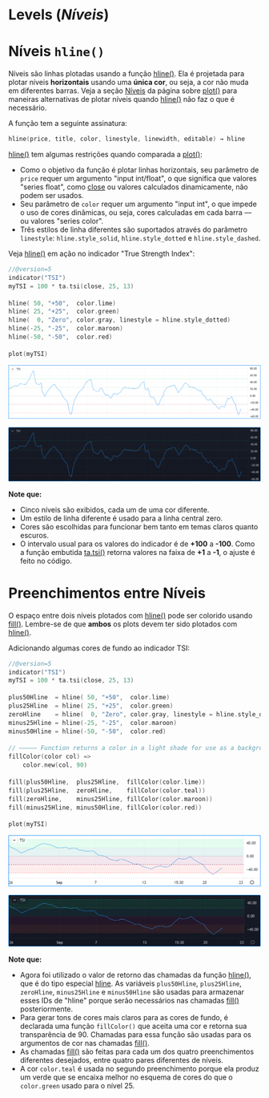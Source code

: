 
# Levels (_Níveis_)

# Níveis `hline()`

Níveis são linhas plotadas usando a função [hline()](https://br.tradingview.com/pine-script-reference/v5/#fun_hline). Ela é projetada para plotar níveis __horizontais__ usando uma __única cor__, ou seja, a cor não muda em diferentes barras. Veja a seção [Níveis](./05_15_plots.md#levels-níveis) da página sobre [plot()](https://br.tradingview.com/pine-script-reference/v5/#plot) para maneiras alternativas de plotar níveis quando [hline()](https://br.tradingview.com/pine-script-reference/v5/#fun_hline) não faz o que é necessário.

A função tem a seguinte assinatura:

```c
hline(price, title, color, linestyle, linewidth, editable) → hline
```

[hline()](https://br.tradingview.com/pine-script-reference/v5/#fun_hline) tem algumas restrições quando comparada a [plot()](https://br.tradingview.com/pine-script-reference/v5/#fun_plot):

- Como o objetivo da função é plotar linhas horizontais, seu parâmetro de `price` requer um argumento "input int/float", o que significa que valores "series float", como [close](https://br.tradingview.com/pine-script-reference/v5/#var_close) ou valores calculados dinamicamente, não podem ser usados.
- Seu parâmetro de `color` requer um argumento "input int", o que impede o uso de cores dinâmicas, ou seja, cores calculadas em cada barra — ou valores "series color".
- Três estilos de linha diferentes são suportados através do parâmetro `linestyle`: `hline.style_solid`, `hline.style_dotted` e `hline.style_dashed`.

Veja [hline()](https://br.tradingview.com/pine-script-reference/v5/#fun_hline) em ação no indicador "True Strength Index":

```c
//@version=5
indicator("TSI")
myTSI = 100 * ta.tsi(close, 25, 13)

hline( 50, "+50",  color.lime)
hline( 25, "+25",  color.green)
hline(  0, "Zero", color.gray, linestyle = hline.style_dotted)
hline(-25, "-25",  color.maroon)
hline(-50, "-50",  color.red)

plot(myTSI)
```

![Níveis hline() 01](./imgs/Levels-HlineLevels-01.png)

![Níveis hline() 02](./imgs/Levels-HlineLevels-02.png)

__Note que:__

- Cinco níveis são exibidos, cada um de uma cor diferente.
- Um estilo de linha diferente é usado para a linha central zero.
- Cores são escolhidas para funcionar bem tanto em temas claros quanto escuros.
- O intervalo usual para os valores do indicador é de __+100__ a __-100__. Como a função embutida [ta.tsi()](https://br.tradingview.com/pine-script-reference/v5/#fun_ta{dot}tsi) retorna valores na faixa de __+1__ a __-1__, o ajuste é feito no código.


# Preenchimentos entre Níveis

O espaço entre dois níveis plotados com [hline()](https://br.tradingview.com/pine-script-reference/v5/#fun_hline) pode ser colorido usando [fill()](https://br.tradingview.com/pine-script-reference/v5/#fun_fill). Lembre-se de que __ambos__ os plots devem ter sido plotados com [hline()](https://br.tradingview.com/pine-script-reference/v5/#fun_hline).

Adicionando algumas cores de fundo ao indicador TSI:

```c
//@version=5
indicator("TSI")
myTSI = 100 * ta.tsi(close, 25, 13)

plus50Hline  = hline( 50, "+50",  color.lime)
plus25Hline  = hline( 25, "+25",  color.green)
zeroHline    = hline(  0, "Zero", color.gray, linestyle = hline.style_dotted)
minus25Hline = hline(-25, "-25",  color.maroon)
minus50Hline = hline(-50, "-50",  color.red)

// ————— Function returns a color in a light shade for use as a background.
fillColor(color col) =>
    color.new(col, 90)

fill(plus50Hline,  plus25Hline,  fillColor(color.lime))
fill(plus25Hline,  zeroHline,    fillColor(color.teal))
fill(zeroHline,    minus25Hline, fillColor(color.maroon))
fill(minus25Hline, minus50Hline, fillColor(color.red))

plot(myTSI)
```

![Preenchimentos entre níveis 01](./imgs/Levels-FillBetweenLevels-01.png)

![Preenchimentos entre níveis 02](./imgs/Levels-FillBetweenLevels-02.png)

__Note que:__

- Agora foi utilizado o valor de retorno das chamadas da função [hline()](https://br.tradingview.com/pine-script-reference/v5/#fun_hline), que é do tipo especial [hline](./04_09_tipagem_do_sistema.md#plot-e-hline). As variáveis `plus50Hline`, `plus25Hline`, `zeroHline`, `minus25Hline` e `minus50Hline` são usadas para armazenar esses IDs de "hline" porque serão necessários nas chamadas [fill()](https://br.tradingview.com/pine-script-reference/v5/#fun_fill) posteriormente.
- Para gerar tons de cores mais claros para as cores de fundo, é declarada uma função `fillColor()` que aceita uma cor e retorna sua transparência de 90. Chamadas para essa função são usadas para os argumentos de cor nas chamadas [fill()](https://br.tradingview.com/pine-script-reference/v5/#fun_fill).
- As chamadas [fill()](https://br.tradingview.com/pine-script-reference/v5/#fun_fill) são feitas para cada um dos quatro preenchimentos diferentes desejados, entre quatro pares diferentes de níveis.
- A cor `color.teal` é usada no segundo preenchimento porque ela produz um verde que se encaixa melhor no esquema de cores do que o `color.green` usado para o nível 25.
